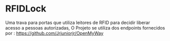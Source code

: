 # RFIDLock
Uma trava para portas que utiliza leitores de RFID para decidir liberar acesso a pessoas autorizadas,  O Projeto se utiliza dos endpoints fornecidos por : https://github.com/Jrjuniorjr/OpenMyWay
